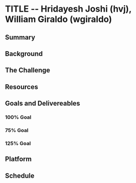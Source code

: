 # TITLE -- Hridayesh Joshi (hvj), William Giraldo (wgiraldo)


## Summary


## Background


## The Challenge

## Resources

## Goals and Delivereables

### 100% Goal

### 75% Goal

### 125% Goal


## Platform


## Schedule
